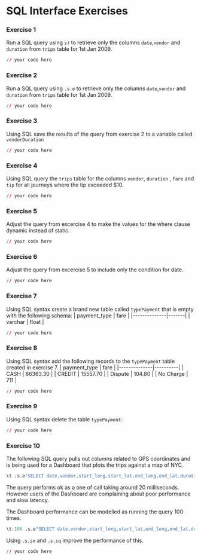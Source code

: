 # SQL Interface Exercises

### Exercise 1
Run a SQL query using `s)` to retrieve only the columns `date`,`vendor` and `duration` from `trips` table for 1st Jan 2009.
```q
// your code here
```

### Exercise 2
Run a SQL query using `.s.e` to retrieve only the columns `date`,`vendor` and `duration` from `trips` table for 1st Jan 2009.
```q
// your code here
```

### Exercise 3
Using SQL save the results of the query from exercise 2 to a variable called `vendorDuration`
```q
// your code here
```

### Exercise 4
Using SQL query the `trips` table for the columns `vendor`, `duration` , `fare` and `tip` for all journeys where the tip exceeded $10.
```q
// your code here
```

### Exercise 5
Adjust the query from excercise 4 to make the values for the where clause dynamic instead of static.
```q
// your code here
```

### Exercise 6
Adjust the query from excercise 5 to include only the condition for date.
```q
// your code here
```

### Exercise 7
Using SQL syntax create a brand new table called `typePayment` that is empty with the following schema:
| payment_type | fare  |
|--------------|-------|
| varchar      | float |
```q
// your code here
```

### Exercise 8
Using SQL syntax add the following records to the `typePayment` table created in exercise 7.
| payment_type | fare     |
|--------------|----------|
| CASH         | 86363.30 |
| CREDIT       | 15557.70 |
| Dispute      | 104.80   |
| No Charge    | 711      |

```q
// your code here
```
### Exercise 9
Using SQL syntax delete the table `typePayment`:
```q
// your code here
```

### Exercise 10
The following SQL query pulls out columns related to GPS coordinates and is being used for a Dashboard that plots the trips against a map of NYC.
```q
\t .s.e"SELECT date,vendor,start_long,start_lat,end_long,end_lat,duration FROM trips WHERE date=2009.01.01"
```
The query performs ok as a one of call taking around 20 milliseconds. However users of the Dashboard are complaining about poor performance and slow latency.

The Dashboard performance can be modelled as running the query 100 times.
```q
\t:100 .s.e"SELECT date,vendor,start_long,start_lat,end_long,end_lat,duration FROM trips WHERE date=2009.01.01"
```
Using `.s.sx` and `.s.sq` improve the performance of this.
```q
// your code here
```
